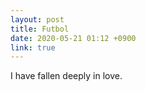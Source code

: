 ```yaml
---
layout: post
title: Futbol
date: 2020-05-21 01:12 +0900
link: true
---
```

I have fallen deeply in love.